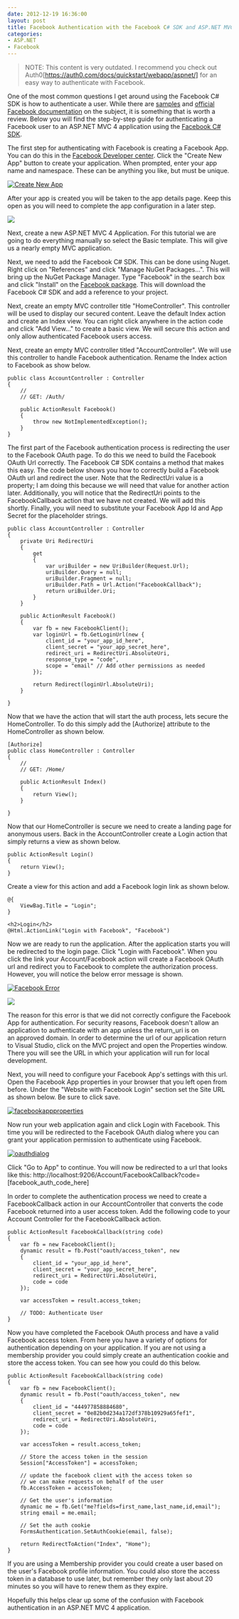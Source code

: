 ```yaml
---
date: 2012-12-19 16:36:00
layout: post
title: Facebook Authentication with the Facebook C# SDK and ASP.NET MVC 4
categories:
- ASP.NET
- Facebook
---
```


> NOTE: This content is very outdated. I recommend you check out Auth0[https://auth0.com/docs/quickstart/webapp/aspnet/] for an easy way to authenticate with Facebook.

One of the most common questions I get around using the Facebook C# SDK is how to authenticate a user. While there are [samples](https://github.com/facebook-csharp-sdk/facebook-aspnet-sample) and [official Facebook documentation](https://developers.facebook.com/docs/concepts/login/) on the subject, it is something that is worth a review. Below you will find the step-by-step guide for authenticating a Facebook user to an ASP.NET MVC 4 application using the [Facebook C# SDK](http://facebooksdk.net).

The first step for authenticating with Facebook is creating a Facebook App. You can do this in the [Facebook Developer center](https://developers.facebook.com/apps). Click the "Create New App" button to create your application. When prompted, enter your app name and namespace. These can be anything you like, but must be unique.

[![Create New App](/images/2012/12/createnewapp.png)](/images/2012/12/createnewapp.png)

After your app is created you will be taken to the app details page. Keep this open as you will need to complete the app configuration in a later step.

<img src="/images/2012/12/basictemplate.png" class="left" />

Next, create a new ASP.NET MVC 4 Application. For this tutorial we are going to do everything manually so select the Basic template. This will give us a nearly empty MVC application.

Next, we need to add the Facebook C# SDK. This can be done using Nuget. Right click on "References" and click "Manage NuGet Packages...". This will bring up the NuGet Package Manager. Type "Facebook" in the search box and click "Install" on the [Facebook package](http://nuget.org/packages/facebook). This will download the Facebook C# SDK and add a reference to your project.

Next, create an empty MVC controller title "HomeController". This controller will be used to display our secured content. Leave the default Index action and create an Index view. You can right click anywhere in the action code and click "Add View..." to create a basic view. We will secure this action and only allow authenticated Facebook users access.

Next, create an empty MVC controller titled "AccountController". We will use this controller to handle Facebook authentication. Rename the Index action to Facebook as show below.

	public class AccountController : Controller
	{
		//
		// GET: /Auth/
 
		public ActionResult Facebook()
		{
			throw new NotImplementedException();
		}
	}

The first part of the Facebook authentication process is redirecting the user to the Facebook OAuth page. To do this we need to build the Facebook OAuth Url correctly. The Facebook C# SDK contains a method that makes this easy. The code below shows you how to correctly build a Facebook OAuth url and redirect the user. Note that the RedirectUri value is a property; I am doing this because we will need that value for another action later. Additionally, you will notice that the RedirectUri points to the FacebookCallback action that we have not created. We will add this shortly. Finally, you will need to substitute your Facebook App Id and App Secret for the placeholder strings.

	public class AccountController : Controller
	{
		private Uri RedirectUri
		{
			get
			{
				var uriBuilder = new UriBuilder(Request.Url);
				uriBuilder.Query = null;
				uriBuilder.Fragment = null;
				uriBuilder.Path = Url.Action("FacebookCallback");
				return uriBuilder.Uri;
			}
		}
 
		public ActionResult Facebook()
		{
			var fb = new FacebookClient();
			var loginUrl = fb.GetLoginUrl(new {
				client_id = "your_app_id_here",
				client_secret = "your_app_secret_here",
				redirect_uri = RedirectUri.AbsoluteUri,
				response_type = "code",
				scope = "email" // Add other permissions as needed
			});
 
			return Redirect(loginUrl.AbsoluteUri);
		}
 
	}

Now that we have the action that will start the auth process, lets secure the HomeController. To do this simply add the [Authorize] attribute to the HomeController as shown below.

	[Authorize]
	public class HomeController : Controller
	{
		//
		// GET: /Home/
 
		public ActionResult Index()
		{
			return View();
		}
 
	}

Now that our HomeController is secure we need to create a landing page for anonymous users. Back in the AccountController create a Login action that simply returns a view as shown below.

	public ActionResult Login()
	{
		return View();
	}

Create a view for this action and add a Facebook login link as shown below.

	@{
		ViewBag.Title = "Login";
	}
 
	<h2>Login</h2>
	@Html.ActionLink("Login with Facebook", "Facebook")

Now we are ready to run the application. After the application starts you will be redirected to the login page. Click "Login with Facebook". When you click the link your Account/Facebook action will create a Facebook OAuth url and redirect you to Facebook to complete the authorization process. However, you will notice the below error message is shown.

[![Facebook Error](/images/2012/12/facebookerror.png)](/images/2012/12/facebookerror.png)

<img src="/images/2012/12/urlproperties.png" class="left" />

The reason for this error is that we did not correctly configure the Facebook App for authentication. For security reasons, Facebook doesn't allow an application to authenticate with an app unless the return_uri is on an approved domain. In order to determine the url of our application return to Visual Studio, click on the MVC project and open the Properties window. There you will see the URL in which your application will run for local development.

Next, you will need to configure your Facebook App's settings with this url. Open the Facebook App properties in your browser that you left open from before. Under the "Website with Facebook Login" section set the Site URL as shown below. Be sure to click save.

[![facebookappproperties](/images/2012/12/facebookappproperties.png)](/images/2012/12/facebookappproperties.png)

Now run your web application again and click Login with Facebook. This time you will be redirected to the Facebook OAuth dialog where you can grant your application permission to authenticate using Facebook.

[![oauthdialog](/images/2012/12/oauthdialog.png)](/images/2012/12/oauthdialog.png)

Click "Go to App" to continue. You will now be redirected to a url that looks like this: http://localhost:9206/Account/FacebookCallback?code=[facebook_auth_code_here]

In order to complete the authentication process we need to create a FacebookCallback action in our AccountController that converts the code Facebook returned into a user access token. Add the following code to your Account Controller for the FacebookCallback action.

	public ActionResult FacebookCallback(string code)
	{
		var fb = new FacebookClient();
		dynamic result = fb.Post("oauth/access_token", new
		{
			client_id = "your_app_id_here",
			client_secret = "your_app_secret_here",
			redirect_uri = RedirectUri.AbsoluteUri,
			code = code
		});
 
		var accessToken = result.access_token;
			
		// TODO: Authenticate User
	}

Now you have completed the Facebook OAuth process and have a valid Facebook access token. From here you have a variety of options for authentication depending on your application. If you are not using a membership provider you could simply create an authentication cookie and store the access token. You can see how you could do this below.

	public ActionResult FacebookCallback(string code)
	{
		var fb = new FacebookClient();
		dynamic result = fb.Post("oauth/access_token", new
		{
			client_id = "444977858884680",
			client_secret = "0e82b0d234a172df378b10929a65fef1",
			redirect_uri = RedirectUri.AbsoluteUri,
			code = code
		});
 
		var accessToken = result.access_token;
 
		// Store the access token in the session
		Session["AccessToken"] = accessToken;
 
		// update the facebook client with the access token so 
		// we can make requests on behalf of the user
		fb.AccessToken = accessToken;
 
		// Get the user's information
		dynamic me = fb.Get("me?fields=first_name,last_name,id,email");
		string email = me.email;
 
		// Set the auth cookie
		FormsAuthentication.SetAuthCookie(email, false);
 
		return RedirectToAction("Index", "Home");
	}

If you are using a Membership provider you could create a user based on the user's Facebook profile information. You could also store the access token in a database to use later, but remember they only last about 20 minutes so you will have to renew them as they expire.

Hopefully this helps clear up some of the confusion with Facebook authentication in an ASP.NET MVC 4 application.

